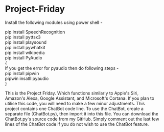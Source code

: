 # Project-Friday

Install the following modules using power shell -                                                         
                                                        
pip install SpeechRecognition                                                 
pip install pyttsx3                                                        
pip install playsound                                                        
pip install pywhatkit                                                        
pip install wikipedia                                                        
pip install PyAudio                                                         
{                                                        
    If you get the error for pyaudio then do following steps -                                                         
    pip install pipwin                                                        
    pipwin insatll pyaudio                                                        
}                                                        
                                                        
This is the Project Friday. Which functions similarly to Apple's Siri, Amazon's Alexa, Google Assistant, and Microsoft's Cortana. If you plan to utilise this code, you will need to make a few minor adjustments. This project contains one ChatBot code line. To use the ChatBot, create a separate file (ChatBot.py), then import it into this file. You can download the ChatBot.py's source code from my GitHub. Simply comment out the last few lines of the ChatBot code if you do not wish to use the ChatBot feature.
